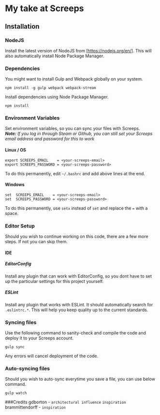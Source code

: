 # My take at Screeps
## Installation
### NodeJS
Install the latest version of NodeJS from [https://nodejs.org/en/]. 
This will also automatically install Node Package Manager.
### Dependencies
You might want to install Gulp and Webpack globally on your system.
```
npm install -g gulp webpack webpack-stream
```
Install dependencies using Node Package Manager.
```
npm install
```
### Environment Variables
Set environment variables, so you can sync your files with Screeps.  
_**Note:** If you log in through Steam or Github, you can still set your Screeps email address and password for this to work_
#### Linux / OS
```
export SCREEPS_EMAIL    = <your-screeps-email>
export SCREEPS_PASSWORD = <your-screeps-password>
```
To do this permanently, edit `~/.bashrc` and add above lines at the end.
#### Windows
```
set  SCREEPS_EMAIL    = <your-screeps-email>
set  SCREEPS_PASSWORD = <your-screeps-password>
```
To do this permanently, use `setx` instead of `set` and replace the `=` with a space.
### Editor Setup
Should you wish to continue working on this code, there are a few more steps. If not you can skip them.
#### IDE
##### EditorConfig
Install any plugin that can work with EditorConfig, so you dont have to set up the particular settings for this project yourself.
##### ESLint
Install any plugin that works with ESLint. It should automatically search for `.eslintrc.*`. This will help you keep quality up to the current standards.
### Syncing files
Use the following command to sanity-check and compile the code and deploy it to your Screeps account.
```
gulp sync
```
Any errors will cancel deployment of the code.
### Auto-syncing files
Should you wish to auto-sync everytime you save a file, you can use below command.
```
gulp watch
```
###Credits
gdborton - `architectural influence` `inspiration`  
brammittendorff - `inspiration`
